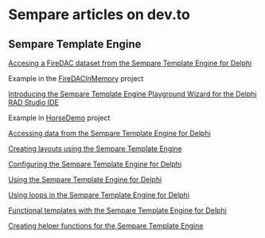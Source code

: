 # Sempare articles on dev.to

## Sempare Template Engine

[Accesing a FireDAC dataset from the Sempare Template Engine for Delphi](https://dev.to/sempare/accessing-a-firedac-dataset-from-the-sempare-template-engine-for-delphi-4j3g)

Example in the [FireDACInMemory](./FireDACInMemory) project

[Introducing the Sempare Template Engine Playground Wizard for the Delphi RAD Studio IDE](https://dev.to/sempare/introducing-the-sempare-template-engine-playground-wizard-for-the-delphi-rad-studio-ide-1jmn)

Example in [HorseDemo](./HorseDemo) project

[Accessing data from the Sempare Template Engine for Delphi](https://dev.to/sempare/accessing-data-from-the-sempare-template-engine-for-delphi-5dg8)

[Creating layouts using the Sempare Template Engine](https://dev.to/sempare/creating-layouts-using-the-sempare-template-engine-3ah8)

[Configuring the Sempare Template Engine for Delphi](https://dev.to/sempare/configuring-the-sempare-template-engine-for-delphi-27pn)

[Using the Sempare Template Engine for Delphi](https://dev.to/sempare/using-the-sempare-template-engine-for-delphi-29nn)

[Using loops in the Sempare Template Engine for Delphi](https://dev.to/sempare/using-loops-in-the-sempare-template-engine-for-delphi-417m)

[Functional templates with the Sempare Template Engine for Delphi](https://dev.to/sempare/functional-templates-with-the-sempare-template-engine-for-delphi-2p3d)

[Creating helper functions for the Sempare Template Engine](https://dev.to/sempare/creating-helper-functions-for-the-sempare-template-engine-3nla)